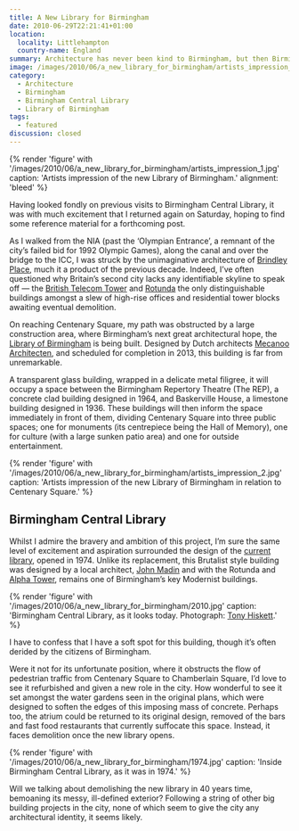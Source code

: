 ```yaml
---
title: A New Library for Birmingham
date: 2010-06-29T22:21:41+01:00
location:
  locality: Littlehampton
  country-name: England
summary: Architecture has never been kind to Birmingham, but then Birmingham has never been kind to its architecture.
image: /images/2010/06/a_new_library_for_birmingham/artists_impression_1.jpg
category:
  - Architecture
  - Birmingham
  - Birmingham Central Library
  - Library of Birmingham
tags:
  - featured
discussion: closed
---
```

{% render 'figure' with '/images/2010/06/a_new_library_for_birmingham/artists_impression_1.jpg'
  caption: 'Artists impression of the new Library of Birmingham.'
  alignment: 'bleed'
%}

Having looked fondly on previous visits to Birmingham Central Library, it was with much excitement that I returned again on Saturday, hoping to find some reference material for a forthcoming post.

As I walked from the NIA (past the ‘Olympian Entrance’, a remnant of the city’s failed bid for 1992 Olympic Games), along the canal and over the bridge to the ICC, I was struck by the unimaginative architecture of [Brindley Place][1], much it a product of the previous decade. Indeed, I’ve often questioned why Britain’s second city lacks any identifiable skyline to speak off — the [British Telecom Tower][2] and [Rotunda][3] the only distinguishable buildings amongst a slew of high-rise offices and residential tower blocks awaiting eventual demolition.

On reaching Centenary Square, my path was obstructed by a large construction area, where Birmingham’s next great architectural hope, the [Library of Birmingham][4] is being built. Designed by Dutch architects [Mecanoo Architecten][5], and scheduled for completion in 2013, this building is far from unremarkable.

A transparent glass building, wrapped in a delicate metal filigree, it will occupy a space between the Birmingham Repertory Theatre (The REP), a concrete clad building designed in 1964, and Baskerville House, a limestone building designed in 1936. These buildings will then inform the space immediately in front of them, dividing Centenary Square into three public spaces; one for monuments (its centrepiece being the Hall of Memory), one for culture (with a large sunken patio area) and one for outside entertainment.

{% render 'figure' with '/images/2010/06/a_new_library_for_birmingham/artists_impression_2.jpg'
  caption: 'Artists impression of the new Library of Birmingham in relation to Centenary Square.'
%}

## Birmingham Central Library

Whilst I admire the bravery and ambition of this project, I’m sure the same level of excitement and aspiration surrounded the design of the [current library][6], opened in 1974. Unlike its replacement, this Brutalist style building was designed by a local architect, [John Madin][7] and with the Rotunda and [Alpha Tower][8], remains one of Birmingham’s key Modernist buildings.

{% render 'figure' with '/images/2010/06/a_new_library_for_birmingham/2010.jpg'
  caption: 'Birmingham Central Library, as it looks today. Photograph: [Tony Hiskett](https://www.flickr.com/photos/hisgett/4620759355/).'
%}

I have to confess that I have a soft spot for this building, though it’s often derided by the citizens of Birmingham.

Were it not for its unfortunate position, where it obstructs the flow of pedestrian traffic from Centenary Square to Chamberlain Square, I’d love to see it refurbished and given a new role in the city. How wonderful to see it set amongst the water gardens seen in the original plans, which were designed to soften the edges of this imposing mass of concrete. Perhaps too, the atrium could be returned to its original design, removed of the bars and fast food restaurants that currently suffocate this space. Instead, it faces demolition once the new library opens.

{% render 'figure' with '/images/2010/06/a_new_library_for_birmingham/1974.jpg'
  caption: 'Inside Birmingham Central Library, as it was in 1974.'
%}

Will we talking about demolishing the new library in 40 years time, bemoaning its messy, ill-defined exterior? Following a string of other big building projects in the city, none of which seem to give the city any architectural identity, it seems likely.

[1]: https://en.wikipedia.org/wiki/Brindley_Place
[2]: https://en.wikipedia.org/wiki/British_Telecom_Tower_(Birmingham)
[3]: https://en.wikipedia.org/wiki/Rotunda_(Birmingham)
[4]: http://libraryofbirmingham.com/
[5]: http://www.mecanoo.nl/
[6]: https://en.wikipedia.org/wiki/Birmingham_Central_Library
[7]: https://en.wikipedia.org/wiki/John_Madin
[8]: https://en.wikipedia.org/wiki/Alpha_Tower
